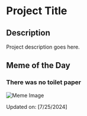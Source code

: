 # Project Title

## Description

Project description goes here.

## Meme of the Day

### There was no toilet paper
![Meme Image](https://i.redd.it/w2r93i0fafed1.png)

Updated on: [7/25/2024]